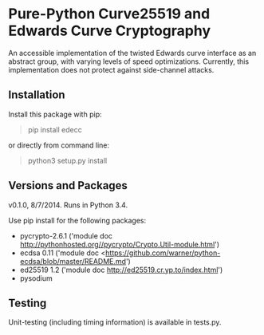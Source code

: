 # Pure-Python Curve25519 and Edwards Curve Cryptography

An accessible implementation of the twisted Edwards curve interface as an abstract group, with varying levels of speed optimizations.
Currently, this implementation does not protect against side-channel attacks. 

## Installation

Install this package with pip: 
> pip install edecc 

or directly from command line: 
> python3 setup.py install

## Versions and Packages 

v0.1.0, 8/7/2014. 
Runs in Python 3.4. 

Use pip install for the following packages:
* pycrypto-2.6.1 ('module doc <http://pythonhosted.org//pycrypto/Crypto.Util-module.html>')
* ecdsa 0.11 ('module doc <https://github.com/warner/python-ecdsa/blob/master/README.md')
* ed25519 1.2 ('module doc <http://ed25519.cr.yp.to/index.html>')
* pysodium 

## Testing
Unit-testing (including timing information) is available in tests.py. 
